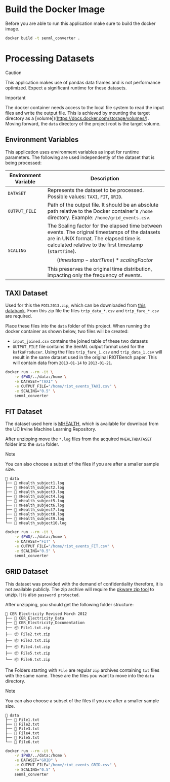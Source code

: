 # Build the Docker Image
Before you are able to run this application make sure to build the docker image.

```bash
docker build -t senml_converter .
```

# Processing Datasets

>[!CAUTION]
> This application makes use of pandas data frames and is not performance optimized.
> Expect a significant runtime for these datasets.

>[!IMPORTANT]
> The docker container needs access to the local file system to read the input files and write the output file.
> This is achieved by mounting the target directory as a [volume])(https://docs.docker.com/storage/volumes/).
> Moving forward, the `data` directory of the project root is the target volume.

## Environment Variables
This application uses environment variables as input for runtime parameters.
The following are used independently of the dataset that is being processed:

| Environment Variable | Description |
|----------------------|-------------|
| `DATASET`            | Represents the dataset to be processed. Possible values: `TAXI`, `FIT`, `GRID`. |
| `OUTPUT_FILE`        | Path of the output file. It should be an absolute path relative to the Docker container's `/home` directory. Example: `/home/grid_events.csv`. |
| `SCALING`            | The Scaling factor for the elapsed time between events. The original timestamps of the datasets are in UNIX format. The elapsed time is calculated relative to the first timestamp (`startTime`). $$(timestamp - startTime) * scalingFactor$$ This preserves the original time distribution, impacting only the frequency of events. |

## TAXI Dataset
Used for this the `FOIL2013.zip`, which can be downloaded from [this databank](https://databank.illinois.edu/datasets/IDB-9610843).
From this zip file the files `trip_data_*.csv` and `trip_fare_*.csv` are required. 

Place these files into the `data` folder of this project.
When running the docker container as shown below, two files will be created:
- `input_joined.csv` contains the joined table of these two datasets
-  `OUTPUT_FILE` file contains the SenML output format used for the `kafkaProducer`.
   Using the files `trip_fare_1.csv` and `trip_data_1.csv` will result in the same dataset used in the original RIOTBench paper.
   This will contain data from `2013-01-14` to `2013-01-21`.

```bash
docker run --rm -it \
    -v $PWD/../data:/home \
    -e DATASET="TAXI" \
    -e OUTPUT_FILE="/home/riot_events_TAXI.csv" \
    -e SCALING="0.5" \
    senml_converter
```

## FIT Dataset
The dataset used here is [MHEALTH](https://archive.ics.uci.edu/dataset/319/mhealth+dataset), which is available for download from the
UC Irvine Machine Learning Repository.

After unzipping move the `*.log` files from the acquired `MHEALTHDATASET` folder into the `data` folder.

>[!NOTE]
> You can also choose a subset of the files if you are after a smaller sample size.

    📁 data
    ├── 📄 mHealth_subject1.log
    ├── 📄 mHealth_subject2.log
    ├── 📄 mHealth_subject3.log
    ├── 📄 mHealth_subject4.log
    ├── 📄 mHealth_subject5.log
    ├── 📄 mHealth_subject6.log
    ├── 📄 mHealth_subject7.log
    ├── 📄 mHealth_subject8.log
    ├── 📄 mHealth_subject9.log
    └── 📄 mHealth_subject10.log

```bash
docker run --rm -it \
    -v $PWD/../data:/home \
    -e DATASET="FIT" \
    -e OUTPUT_FILE="/home/riot_events_FIT.csv" \
    -e SCALING="0.5" \
    senml_converter
```

## GRID Dataset
This dataset was provided with the demand of confidentiality therefore, it is not available publicly.
The zip archive will require the [pkware zip tool](https://www.pkware.com/products/zip-reader) to unzip.
It is also `password protected`.

After unzipping, you should get the following folder structure:

    📁 CER Electricity Revised March 2012
    ├── 📁 CER_Electricity_Data
    ├── 📁 CER_Electricity_Documentation
    ├── 📦 File1.txt.zip
    ├── 📦 File2.txt.zip
    ├── 📦 File3.txt.zip
    ├── 📦 File4.txt.zip
    ├── 📦 File5.txt.zip
    └── 📦 File6.txt.zip

The Folders starting with `File` are regular `zip` archives containing `txt` files with the same name.
These are the files you want to move into the `data` directory.

>[!NOTE]
> You can also choose a subset of the files if you are after a smaller sample size.

    📁 data
    ├── 📄 File1.txt
    ├── 📄 File2.txt
    ├── 📄 File3.txt
    ├── 📄 File4.txt
    ├── 📄 File5.txt
    └── 📄 File6.txt

```bash
docker run --rm -it \
    -v $PWD/../data:/home \
    -e DATASET="GRID" \
    -e OUTPUT_FILE="/home/riot_events_GRID.csv" \
    -e SCALING="0.5" \
    senml_converter
```

